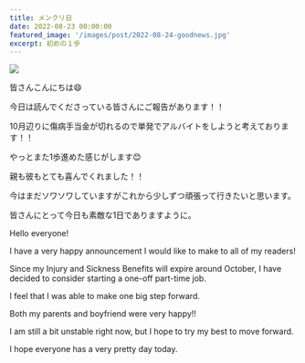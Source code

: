 ```yaml
---
title: メンクリ日
date: 2022-08-23 00:00:00
featured_image: '/images/post/2022-08-24-goodnews.jpg'
excerpt: 初めの１歩
---
```


![](https://yutarochan.github.io/yurumina/images/post/2022-08-24-goodnews.jpg)

皆さんこんにちは😄

今日は読んでくださっている皆さんにご報告があります！！

10月辺りに傷病手当金が切れるので単発でアルバイトをしようと考えております！！

やっとまた1歩進めた感じがします😊

親も彼もとても喜んでくれました！！

今はまだソワソワしていますがこれから少しずつ頑張って行きたいと思います。

皆さんにとって今日も素敵な1日でありますように。


Hello everyone!

I have a very happy announcement I would like to make to all of my readers!

Since my Injury and Sickness Benefits will expire around October, I have decided to consider starting a one-off part-time job.

I feel that I was able to make one big step forward.

Both my parents and boyfriend were very happy!!

I am still a bit unstable right now, but I hope to try my best to move forward.

I hope everyone has a very pretty day today.


